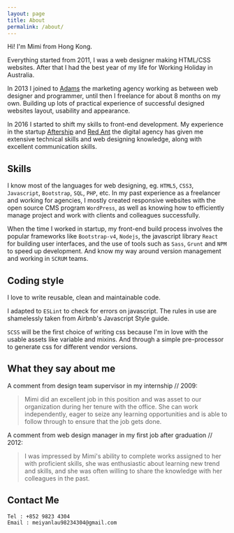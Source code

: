 ```yaml
---
layout: page
title: About
permalink: /about/
---
```


Hi! I'm Mimi from Hong Kong.

Everything started from 2011, I was a web designer making HTML/CSS websites. After that I had the best year of my life for Working Holiday in Australia.

In 2013 I joined to [Adams](http://www.adamshk.com) the marketing agency working as between web designer and programmer, until then I freelance for about 8 months on my own. Building up lots of practical experience of successful designed websites layout, usability and appearance.

In 2016 I started to shift my skills to front-end development. My experience in the startup [Aftership](https://www.aftership.com) and [Red Ant](https://asia.redant.com) the digital agency has given me extensive technical skills and web designing knowledge, along with excellent communication skills.

## Skills

I know most of the languages for web designing, eg. `HTML5`, `CSS3`, `Javascript`, `Bootstrap`, `SQL`, `PHP`, etc. In my past experience as a freelancer and working for agencies, I mostly created responsive websites with the open source CMS program `WordPress`, as well as knowing how to efficiently manage project and work with clients and colleagues successfully.

When the time I worked in startup, my front-end build process involves the popular frameworks like `Bootstrap-v4`, `Nodejs`, the javascript library `React` for building user interfaces, and the use of tools such as `Sass`, `Grunt` and `NPM` to speed up development. And know my way around version management and working in `SCRUM` teams.

## Coding style

I love to write reusable, clean and maintainable code.

I adapted to `ESLint` to check for errors on javascript. The rules in use are shamelessly taken from Airbnb's Javascript Style guide.

`SCSS` will be the first choice of writing css because I'm in love with the usable assets like variable and mixins. And through a simple pre-processor to generate css for different vendor versions.

## What they say about me

A comment from design team supervisor in my internship // 2009:

> Mimi did an excellent job in this position and was asset to our organization during her tenure with the office. She can work independently, eager to seize any learning opportunities and is able to follow through to ensure that the job gets done.

A comment from web design manager in my first job after graduation // 2012:

> I was impressed by Mimi's ability to complete works assigned to her with proficient skills, she was enthusiastic about learning new trend and skills, and she was often willing to share the knowledge with her colleagues in the past.


## Contact Me
```
Tel : +852 9823 4304
Email : meiyanlau98234304@gmail.com
```
